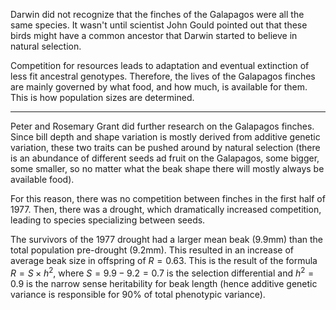 Darwin did not recognize that the finches of the Galapagos were all the same species. It wasn't until scientist John Gould pointed out that these birds might have a common ancestor that Darwin started to believe in natural selection.

Competition for resources leads to adaptation and eventual extinction of less fit ancestral genotypes. Therefore, the lives of the Galapagos finches are mainly governed by what food, and how much, is available for them. This is how population sizes are determined. 

---

Peter and Rosemary Grant did further research on the Galapagos finches. Since bill depth and shape variation is mostly derived from additive genetic variation, these two traits can be pushed around by natural selection (there is an abundance of different seeds ad fruit on the Galapagos, some bigger, some smaller, so no matter what the beak shape there will mostly always be available food).

For this reason, there was no competition between finches in the first half of 1977. Then, there was a drought, which dramatically increased competition, leading to species specializing between seeds.

The survivors of the 1977 drought had a larger mean beak ($9.9$mm) than the total population pre-drought ($9.2$mm). This resulted in an increase of average beak size in offspring of $R=0.63$. This is the result of the formula $R=S \times h^2$, where $S=9.9-9.2=0.7$ is the selection differential and $h^2=0.9$ is the narrow sense heritability for beak length (hence additive genetic variance is responsible for 90% of total phenotypic variance). 

